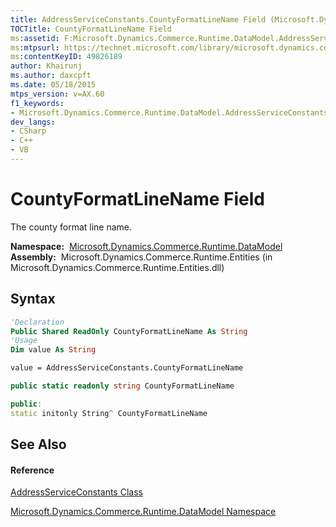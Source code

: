 ```yaml
---
title: AddressServiceConstants.CountyFormatLineName Field (Microsoft.Dynamics.Commerce.Runtime.DataModel)
TOCTitle: CountyFormatLineName Field
ms:assetid: F:Microsoft.Dynamics.Commerce.Runtime.DataModel.AddressServiceConstants.CountyFormatLineName
ms:mtpsurl: https://technet.microsoft.com/library/microsoft.dynamics.commerce.runtime.datamodel.addressserviceconstants.countyformatlinename(v=AX.60)
ms:contentKeyID: 49826189
author: Khairunj
ms.author: daxcpft
ms.date: 05/18/2015
mtps_version: v=AX.60
f1_keywords:
- Microsoft.Dynamics.Commerce.Runtime.DataModel.AddressServiceConstants.CountyFormatLineName
dev_langs:
- CSharp
- C++
- VB
---
```


# CountyFormatLineName Field

The county format line name.

**Namespace:**  [Microsoft.Dynamics.Commerce.Runtime.DataModel](microsoft-dynamics-commerce-runtime-datamodel-namespace.md)  
**Assembly:**  Microsoft.Dynamics.Commerce.Runtime.Entities (in Microsoft.Dynamics.Commerce.Runtime.Entities.dll)

## Syntax

``` vb
'Declaration
Public Shared ReadOnly CountyFormatLineName As String
'Usage
Dim value As String

value = AddressServiceConstants.CountyFormatLineName
```

``` csharp
public static readonly string CountyFormatLineName
```

``` c++
public:
static initonly String^ CountyFormatLineName
```

## See Also

#### Reference

[AddressServiceConstants Class](addressserviceconstants-class-microsoft-dynamics-commerce-runtime-datamodel.md)

[Microsoft.Dynamics.Commerce.Runtime.DataModel Namespace](microsoft-dynamics-commerce-runtime-datamodel-namespace.md)

